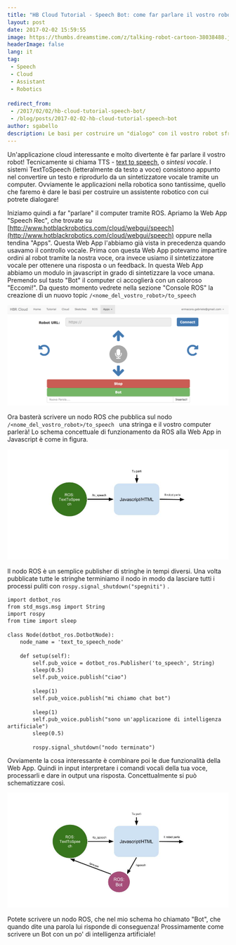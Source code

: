 ```yaml
---
title: "HB Cloud Tutorial - Speech Bot: come far parlare il vostro robot"
layout: post
date: 2017-02-02 15:59:55
image: https://thumbs.dreamstime.com/z/talking-robot-cartoon-38038488.jpg
headerImage: false
lang: it
tag:
 - Speech
 - Cloud
 - Assistant
 - Robotics

redirect_from: 
 - /2017/02/02/hb-cloud-tutorial-speech-bot/
 - /blog/posts/2017-02-02-hb-cloud-tutorial-speech-bot
author: sgabello
description: Le basi per costruire un "dialogo" con il vostro robot sfruttando le funzionalità di sintesi e riconoscimento vocale.
---
```


Un'applicazione cloud interessante e molto divertente è far parlare il vostro robot!
Tecnicamente si chiama TTS - [text to speech](https://en.wikipedia.org/wiki/Speech_synthesis), o *sintesi vocale*. I sistemi TextToSpeech (letteralmente da testo a voce) consistono appunto nel convertire un testo e riprodurlo da un sintetizzatore vocale tramite un computer. Ovviamente le applicazioni nella robotica sono tantissime, quello che faremo è dare le basi per costruire un assistente robotico con cui potrete dialogare!

Iniziamo quindi a far "parlare" il computer tramite ROS. Apriamo la Web App "Speech Rec", che trovate su [http://www.hotblackrobotics.com/cloud/webgui/speech](http://www.hotblackrobotics.com/cloud/webgui/speech) oppure nella tendina "Apps". Questa Web App l'abbiamo già vista in precedenza quando usavamo il controllo vocale. Prima con questa Web App potevamo impartire ordini al robot tramite la nostra voce, ora invece usiamo il sintetizzatore vocale per ottenere una risposta o un feedback. In questa Web App abbiamo un modulo in javascript in grado di sintetizzare la voce umana. Premendo sul tasto "Bot" il computer ci accoglierà con un caloroso "Eccomi!". Da questo momento vedrete nella sezione "Console ROS" la creazione di un nuovo topic ```/<nome_del_vostro_robot>/to_speech ```


![speech recognition cloud web app ](https://raw.githubusercontent.com/sgabello1/Dotbot-Kit-e-Tutorial/master/speech%20bot/web%20app%202.png)

Ora basterà scrivere un nodo ROS che pubblica sul nodo ```/<nome_del_vostro_robot>/to_speech ``` una stringa e il vostro computer parlerà! Lo schema concettuale di funzionamento da ROS  alla Web App in Javascript è come in figura.

![ROS speech recognition cloud]( https://raw.githubusercontent.com/sgabello1/Dotbot-Kit-e-Tutorial/master/speech%20bot/ROSspeech4444.png )

Il nodo ROS è un semplice publisher di stringhe in tempi diversi. Una volta pubblicate tutte le stringhe terminiamo il nodo in modo da lasciare tutti i processi puliti con ``` rospy.signal_shutdown("spegniti") ``` .

```
import dotbot_ros
from std_msgs.msg import String
import rospy
from time import sleep

class Node(dotbot_ros.DotbotNode):
    node_name = 'text_to_speech_node'

    def setup(self):
        self.pub_voice = dotbot_ros.Publisher('to_speech', String)
        sleep(0.5)
        self.pub_voice.publish("ciao")

        sleep(1)
        self.pub_voice.publish("mi chiamo chat bot")

        sleep(1)
        self.pub_voice.publish("sono un'applicazione di intelligenza artificiale")
        sleep(0.5)

        rospy.signal_shutdown("nodo terminato")
```

Ovviamente la cosa interessante è combinare poi le due funzionalità della Web App. Quindi in input interpretare i comandi vocali della tua voce, processarli e dare in output una risposta. Concettualmente si può schematizzare così.

![bot ROS speech Text to Speech](https://raw.githubusercontent.com/sgabello1/Dotbot-Kit-e-Tutorial/master/speech%20bot/botSpeechROS2.png )

Potete scrivere un nodo ROS, che nel mio schema ho chiamato "Bot", che quando dite una parola lui risponde di conseguenza! Prossimamente come scrivere un Bot con un po' di intelligenza artificiale!
